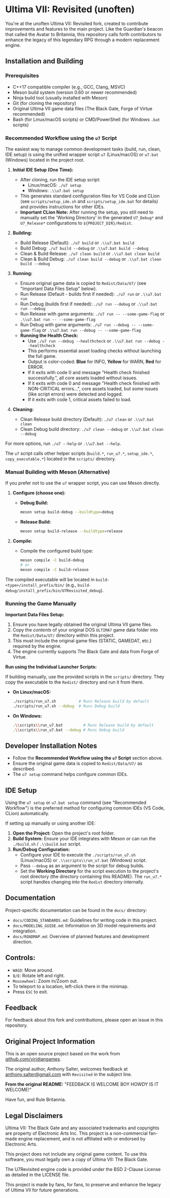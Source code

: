 # Ultima VII: Revisited (unoften)

You're at the unoften Ultima VII: Revisited fork, created to contribute improvements and features to the main project. 
Like the Guardian's beacon that called the Avatar to Britannia, this repository calls forth contributors to enhance 
the legacy of this legendary RPG through a modern replacement engine.

## Installation and Building

### Prerequisites

- C++17 compatible compiler (e.g., GCC, Clang, MSVC)
- Meson build system (version 0.60 or newer recommended)
- Ninja build tool (usually installed with Meson)
- Git (for cloning the repository)
- Original Ultima VII game data files (The Black Gate, Forge of Virtue recommended)
- Bash (for Linux/macOS scripts) or CMD/PowerShell (for Windows `.bat` scripts)

### Recommended Workflow using the `u7` Script

The easiest way to manage common development tasks (build, run, clean, IDE setup) is using the unified wrapper script `u7` (Linux/macOS) or `u7.bat` (Windows) located in the project root.

1.  **Initial IDE Setup (One Time):**
    *   After cloning, run the IDE setup script:
        *   Linux/macOS: `./u7 setup`
        *   Windows: `.\\u7.bat setup`
    *   This generates standard configuration files for VS Code and CLion (see `scripts/setup_ide.sh` and `scripts/setup_ide.bat` for details) and provides instructions for other IDEs.
    *   **Important CLion Note:** After running the setup, you still need to manually set the 'Working Directory' in the generated `U7_Debug*` and `U7_Release*` configurations to `${PROJECT_DIR}/Redist`.

2.  **Building:**
    *   Build Release (Default): `./u7 build` or `.\\u7.bat build`
    *   Build Debug: `./u7 build --debug` or `.\\u7.bat build --debug`
    *   Clean & Build Release: `./u7 clean build` or `.\\u7.bat clean build`
    *   Clean & Build Debug: `./u7 clean build --debug` or `.\\u7.bat clean build --debug`

3.  **Running:**
    *   Ensure original game data is copied to `Redist/Data/U7/` (see "Important Data Files Setup" below).
    *   Run Release (Default - builds first if needed): `./u7 run` or `.\\u7.bat run`
    *   Run Debug (builds first if needed): `./u7 run --debug` or `.\\u7.bat run --debug`
    *   Run Release with game arguments: `./u7 run -- --some-game-flag` or `.\\u7.bat run -- --some-game-flag`
    *   Run Debug with game arguments: `./u7 run --debug -- --some-game-flag` or `.\\u7.bat run --debug -- --some-game-flag`
    *   **Running the Health Check:**
        *   Use `./u7 run --debug --healthcheck` or `.\\u7.bat run --debug --healthcheck`
        *   This performs essential asset loading checks without launching the full game.
        *   Output is color-coded: **Blue** for INFO, **Yellow** for WARN, **Red** for ERROR.
        *   If it exits with code 0 and message "Health check finished successfully.", all core assets loaded without issues.
        *   If it exits with code 0 and message "Health check finished with NON-CRITICAL errors...", core assets loaded, but some issues (like script errors) were detected and logged.
        *   If it exits with code 1, critical assets failed to load.

4.  **Cleaning:**
    *   Clean Release build directory (Default): `./u7 clean` or `.\\u7.bat clean`
    *   Clean Debug build directory: `./u7 clean --debug` or `.\\u7.bat clean --debug`

For more options, run `./u7 --help` or `.\\u7.bat --help`.

The `u7` script calls other helper scripts (`build.*`, `run_u7.*`, `setup_ide.*`, `copy_executable.*`) located in the `scripts/` directory.

### Manual Building with Meson (Alternative)

If you prefer not to use the `u7` wrapper script, you can use Meson directly.

1.  **Configure (choose one):**
    *   **Debug Build:**
        ```bash
        meson setup build-debug --buildtype=debug
        ```
    *   **Release Build:**
        ```bash
        meson setup build-release --buildtype=release
        ```

2.  **Compile:**
    *   Compile the configured build type:
        ```bash
        meson compile -C build-debug
        # or
        meson compile -C build-release
        ```

The compiled executable will be located in `build-<type>/install_prefix/bin/` (e.g., `build-debug/install_prefix/bin/U7Revisited_debug`).

### Running the Game Manually

**Important Data Files Setup:**
1.  Ensure you have legally obtained the original Ultima VII game files.
2.  Copy the *contents* of your original DOS `ULTIMA7` game data folder into the `Redist/Data/U7/` directory within this project.
3.  This must include the original game files (STATIC, GAMEDAT, etc.) required by the engine.
4.  The engine currently supports The Black Gate and data from Forge of Virtue.

**Run using the Individual Launcher Scripts:**

If building manually, use the provided scripts in the `scripts/` directory. They copy the executable to the `Redist/` directory and run it from there.

*   **On Linux/macOS:**
    ```bash
    ./scripts/run_u7.sh          # Runs Release build by default
    ./scripts/run_u7.sh --debug  # Runs Debug build
    ```
*   **On Windows:**
    ```bash
    .\\scripts\\run_u7.bat         # Runs Release build by default
    .\\scripts\\run_u7.bat --debug # Runs Debug build
    ```

## Developer Installation Notes

- Follow the **Recommended Workflow using the `u7` Script** section above.
- Ensure the original game data is copied to `Redist/Data/U7/` as described.
- The `u7 setup` command helps configure common IDEs.

## IDE Setup

Using the `u7 setup` or `u7.bat setup` command (see "Recommended Workflow") is the preferred method for configuring common IDEs (VS Code, CLion) automatically.

If setting up manually or using another IDE:

1.  **Open the Project:** Open the project's root folder.
2.  **Build System:** Ensure your IDE integrates with Meson or can run the `./build.sh` / `.\\build.bat` script.
3.  **Run/Debug Configuration:**
    *   Configure your IDE to execute the `./scripts/run_u7.sh` (Linux/macOS) or `.\\scripts\\run_u7.bat` (Windows) script.
    *   Pass `--debug` as an argument to the script for debug builds.
    *   Set the **Working Directory** for the script execution to the project's root directory (the directory containing this README). The `run_u7.*` script handles changing into the `Redist` directory internally.

## Documentation

Project-specific documentation can be found in the `docs/` directory:

*   `docs/CODING_STANDARDS.md`: Guidelines for writing code in this project.
*   `docs/MODELING_GUIDE.md`: Information on 3D model requirements and integration.
*   `docs/ROADMAP.md`: Overview of planned features and development direction.

## Controls:

- `WASD`:  Move around.
- `Q/E`:  Rotate left and right.
- `Mousewheel`:  Zoom in/Zoom out.
- To teleport to a location, left-click there in the minimap.
- Press `ESC` to exit.

## Feedback

For feedback about this fork and contributions, please open an issue in this repository.

## Original Project Information

This is an open source project based on the work from [github.com/viridiangames](https://github.com/viridiangames).

The original author, Anthony Salter, welcomes feedback at anthony.salter@gmail.com with `Revisited` in the subject line.

**From the original README:** "FEEDBACK IS WELCOME BOY HOWDY IS IT WELCOME!"

Have fun, and Rule Britannia.

## Legal Disclaimers

Ultima VII: The Black Gate and any associated trademarks and copyrights are property of Electronic Arts Inc. This project is a non-commercial fan-made engine replacement, and is not affiliated with or endorsed by Electronic Arts.

This project does not include any original game content. To use this software, you must legally own a copy of Ultima VII: The Black Gate.

The U7Revisited engine code is provided under the BSD 2-Clause License as detailed in the LICENSE file.

This project is made by fans, for fans, to preserve and enhance the legacy of Ultima VII for future generations.

